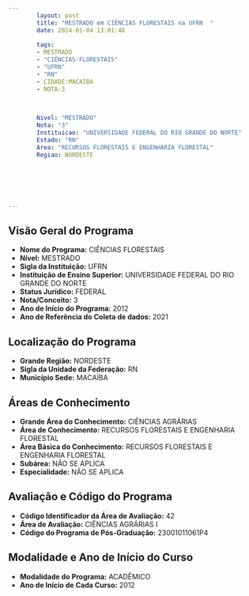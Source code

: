 ```yaml
---
        layout: post
        title: "MESTRADO em CIÊNCIAS FLORESTAIS na UFRN  "
        date: 2024-01-04 13:01:48
     
        tags:
        - MESTRADO
        - "CIÊNCIAS-FLORESTAIS"
        - "UFRN"
        - "RN"
        - CIDADE:MACAÍBA
        - NOTA:3
        
       

        Nivel: "MESTRADO"
        Nota: "3"
        Instituicao: "UNIVERSIDADE FEDERAL DO RIO GRANDE DO NORTE"
        Estado: "RN"
        Area: "RECURSOS FLORESTAIS E ENGENHARIA FLORESTAL"
        Regiao: NORDESTE
        
        
        
        
        
        
---
```

## Visão Geral do Programa
- **Nome do Programa:** CIÊNCIAS FLORESTAIS
- **Nível:** MESTRADO
- **Sigla da Instituição:** UFRN
- **Instituição de Ensino Superior:** UNIVERSIDADE FEDERAL DO RIO GRANDE DO NORTE
- **Status Jurídico:** FEDERAL
- **Nota/Conceito:** 3
- **Ano de Início do Programa:** 2012
- **Ano de Referência do Coleta de dados:** 2021

## Localização do Programa
- **Grande Região:** NORDESTE
- **Sigla da Unidade da Federação:** RN
- **Município Sede:** MACAÍBA

## Áreas de Conhecimento
- **Grande Área do Conhecimento:** CIÊNCIAS AGRÁRIAS
- **Área de Conhecimento:** RECURSOS FLORESTAIS E ENGENHARIA FLORESTAL
- **Área Básica do Conhecimento:** RECURSOS FLORESTAIS E ENGENHARIA FLORESTAL
- **Subárea:** NÃO SE APLICA
- **Especialidade:** NÃO SE APLICA

## Avaliação e Código do Programa
- **Código Identificador da Área de Avaliação:** 42
- **Área de Avaliação:** CIÊNCIAS AGRÁRIAS I
- **Código do Programa de Pós-Graduação:** 23001011061P4


## Modalidade e Ano de Início do Curso
- **Modalidade do Programa:** ACADÊMICO
- **Ano de Início de Cada Curso:** 2012
